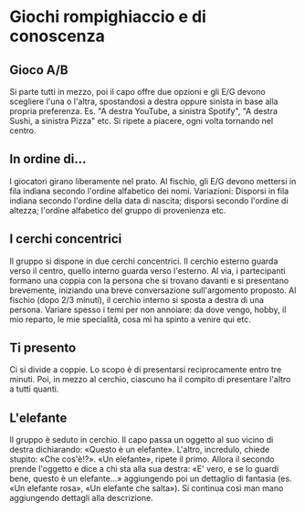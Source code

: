 # Giochi rompighiaccio e di conoscenza

## Gioco A/B

Si parte tutti in mezzo, poi il capo offre due opzioni e gli E/G devono scegliere l'una o l'altra, spostandosi a destra oppure sinista in base alla propria preferenza. Es. "A destra YouTube, a sinistra Spotify", "A destra Sushi, a sinistra Pizza" etc.
Si ripete a piacere, ogni volta tornando nel centro.


## In ordine di...

I giocatori girano liberamente nel prato. Al fischio, gli E/G devono mettersi in fila indiana secondo l'ordine alfabetico dei nomi.
Variazioni: Disporsi in fila indiana secondo l'ordine della data di nascita; disporsi secondo l'ordine di altezza; l'ordine alfabetico del gruppo di provenienza etc.


## I cerchi concentrici

Il gruppo si dispone in due cerchi concentrici. Il cerchio esterno guarda verso il centro, quello interno guarda verso l'esterno.
Al via, i partecipanti formano una coppia con la persona che si trovano davanti e si presentano brevemente, iniziando una breve conversazione
sull'argomento proposto. Al fischio (dopo 2/3 minuti), il cerchio interno si sposta a destra di una persona.
Variare spesso i temi per non annoiare: da dove vengo, hobby, il mio reparto, le mie specialità, cosa mi ha spinto a venire qui etc.


## Ti presento

Ci si divide a coppie. Lo scopo è di presentarsi reciprocamente entro tre minuti. Poi, in mezzo al cerchio, ciascuno ha il compito di presentare l'altro a tutti quanti.


## L'elefante
Il gruppo è seduto in cerchio. Il capo passa un oggetto al suo vicino di destra dichiarando: «Questo è un elefante». L'altro, incredulo, chiede stupito: «Che cos'è!?». «Un elefante», ripete il primo. Allora il secondo prende l'oggetto e dice a chi sta alla sua destra: «E' vero, e se lo guardi bene, questo è un elefante...» aggiungendo poi un dettaglio di fantasia (es. «Un elefante rosa», «Un elefante che salta»). Si continua così man mano aggiungendo dettagli alla descrizione.
